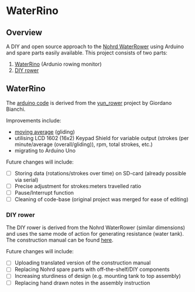 # WaterRino

## Overview

A DIY and open source approach to the [Nohrd WaterRower](https://www.nohrd.com/us/waterrower/) using Arduino and spare parts easily available. This project consists of two parts:

1. [WaterRino](https://github.com/adruino-io/waterrino/blob/master/WaterRino.ino) (Ardunio rowing monitor)
2. [DIY rower](https://github.com/adruino-io/waterrino/blob/master/WaterRino_german.pdf)

## WaterRino

The [arduino code](https://github.com/adruino-io/waterrino/blob/master/WaterRino.ino) is derived from the [yun_rower](https://bitbucket.org/giobianchi/yun_rower/src/master/) project by Giordano Bianchi.

Improvements include:
* [moving average](https://github.com/RobTillaart/Arduino/tree/master/libraries/RunningAverage
) (gliding)
* utilising LCD 1602 (16x2) Keypad Shield for variable output (strokes (per minute/average (overall/gliding)), rpm, total strokes, etc.)
* migrating to Arduino Uno

Future changes will include:
- [ ] Storing data (rotations/strokes over time) on SD-card (already possible via serial)
- [ ] Precise adjustment for strokes:meters travelled ratio
- [ ] Pause/Interrupt function
- [ ] Cleaning of code-base (original project was merged for ease of editing)

### DIY rower

The DIY rower is derived from the Nohrd WaterRower (similar dimensions) and uses the same mode of action for generating resistance (water tank). The construction manual can be found [here](https://github.com/adruino-io/waterrino/blob/master/WaterRino_german.pdf).

Future changes will include:
- [ ] Uploading translated version of the construction manual
- [ ] Replacing Nohrd spare parts with off-the-shelf/DIY components
- [ ] Increasing sturdiness of design (e.g. mounting tank to top assembly)
- [ ] Replacing hand drawn notes in the assembly instruction
